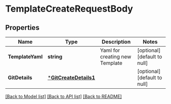 # TemplateCreateRequestBody

## Properties
Name | Type | Description | Notes
------------ | ------------- | ------------- | -------------
**TemplateYaml** | **string** | Yaml for creating new Template | [optional] [default to null]
**GitDetails** | [***GitCreateDetails1**](GitCreateDetails1.md) |  | [optional] [default to null]

[[Back to Model list]](../README.md#documentation-for-models) [[Back to API list]](../README.md#documentation-for-api-endpoints) [[Back to README]](../README.md)

